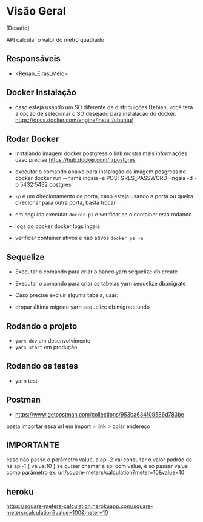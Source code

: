 # Visão Geral

[Desafio]

API calcular o valor do metro quadrado

## Responsáveis

- <Renan_Eiras_Melo>

## Docker Instalação

- caso esteja usando um SO diferente de distribuições Debian, você terá a opção de selecionar o SO desejado para instalação do docker.
https://docs.docker.com/engine/install/ubuntu/

## Rodar Docker

- instalando imagem docker postgress
  o link mostra mais informações caso precise
https://hub.docker.com/_/postgres

- executar o comando abaixo para instalação da imagem posgress no docker
docker run --name ingaia -e POSTGRES_PASSWORD=ingaia -d -p 5432:5432 postgres
- `-p` é um direcionamento de porta, caso esteja usando a porta ou queira direcionar para outra porta, basta trocar
- em seguida executar `docker ps` e verificar se o container está rodando
- logs do docker
docker logs ingaia
- verificar container ativos e não ativos `docker ps -a`

## Sequelize

- Executar o comando para criar o banco
yarn sequelize db:create

- Executar o comando para criar as tabelas
yarn sequelize db:migrate

- Caso precise excluir alguma tabela, usar:

- dropar última migrate
yarn sequelize db:migrate:undo

## Rodando o projeto

- `yarn dev` em desenvolvimento
- `yarn start` em produção

## Rodando os testes

- yarn test

## Postman

- https://www.getpostman.com/collections/953ba634109586d783be

basta importar essa url em import > link > colar endereço


## IMPORTANTE

caso não passe o parâmetro value, a api-2 vai consultar o valor padrão da na api-1 { value:10 }
se quiser chamar a api com value, é só passar value como parâmetro
ex: url/square-meters/calculation?meter=10&value=10

## heroku

https://square-meters-calculation.herokuapp.com/square-meters/calculation?value=100&meter=10
